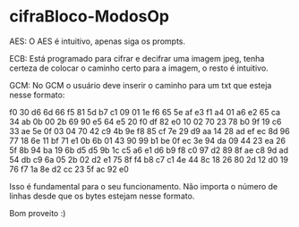 # cifraBloco-ModosOp

AES: O AES é intuitivo, apenas siga os prompts.

ECB: Está programado para cifrar e decifrar uma imagem jpeg, tenha certeza de colocar o caminho certo para a imagem, o resto é intuitivo.

GCM: No GCM o usuário deve inserir o caminho para um txt que esteja nesse formato: 

f0 30 d6 6d 66 f5 81 5d b7 c1 09 01 1e f6 65 5e
af e3 f1 a4 01 a6 e2 65 ca 34 ab 0b 00 2b 69 90
e5 64 e5 20 f0 df 82 e0 10 02 70 23 78 b0 9f 19
c6 33 ae 5e 0f 03 04 70 42 c9 4b 9e f8 85 cf 7e
29 d9 aa 14 28 ad ef ec 8d 96 77 18 6e 11 bf 71
e1 0b 6b 01 43 90 99 b1 be 0f ec 3e 94 da 09 44
23 ea 26 5f 8b 94 ba 19 6b d5 d5 9b 1c c5 a6 e1
d6 b9 f8 c0 97 d2 89 8f ae c8 9d ad 54 db c9 6a
05 2b 02 d2 e1 75 8f f4 b8 c7 c1 4e 44 8c 18 26
80 2d 12 d0 19 76 f7 1a 8e d2 cc 23 5f ac 92 e0

Isso é fundamental para o seu funcionamento. Não importa o número de linhas desde que os bytes estejam nesse formato.

Bom proveito :)